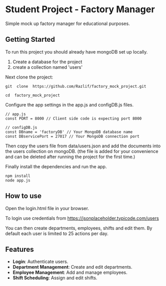 
# Student Project - Factory Manager

Simple mock up factory manager for educational purposes.

## Getting Started
  
To run this project you should already have mongoDB set up locally.
1. Create a database for the project  
2. create a collection named 'users'

Next clone the project:

```
git  clone  https://github.com/Razlif/factory_mock_project.git

cd  factory_mock_project
```

Configure the app settings in the app.js and configDB.js files.
```
// app.js
const PORT = 8000 // Client side code is expecting port 8000

// configDB.js
const DBname = 'factoryDB' // Your MongoDB database name
const DBservicePort = 27017 // Your MongoDB connection port

```
Then copy the users file from data/users.json and add the documents into the users collection on mongoDB. (the file is added for your convenience and can be deleted after running the project for the first time.)

Finally install the dependencies and run the app.
```
npm install
node app.js
```
## How to use

Open the login.html file in your browser.

To login use credentials from https://jsonplaceholder.typicode.com/users

You can then create departments, employees, shifts and edit them.
By default each user is limited to 25 actions per day.

## Features
-   **Login**: Authenticate users.
-   **Department Management**: Create and edit departments.
-   **Employee Management**: Add and manage employees.
-   **Shift Scheduling**: Assign and edit shifts.